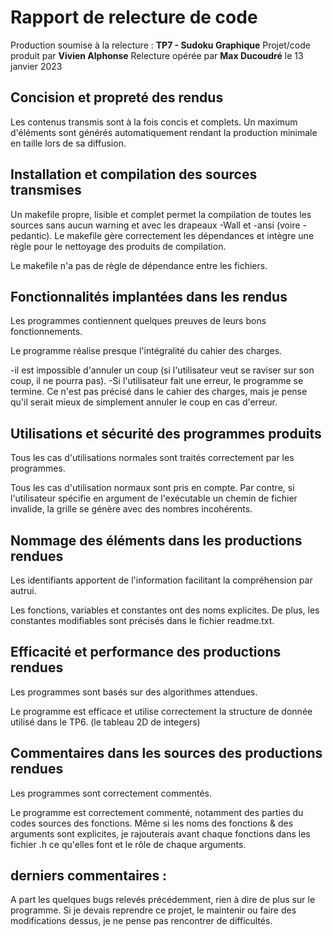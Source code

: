 # Rapport de relecture de code

Production soumise à la relecture : **TP7 - Sudoku Graphique**
Projet/code produit par **Vivien Alphonse**
Relecture opérée par **Max Ducoudré** le 13 janvier 2023

## Concision et propreté des rendus

Les contenus transmis sont à la fois concis et complets. Un maximum d'éléments sont générés 
automatiquement rendant la production minimale en taille lors de sa diffusion.

## Installation et compilation des sources transmises

Un makefile propre, lisible et complet permet la compilation de toutes les sources sans aucun warning 
et avec les drapeaux -Wall et -ansi (voire -pedantic). Le makefile gère correctement les dépendances 
et intègre une règle pour le nettoyage des produits de compilation.

Le makefile n'a pas de règle de dépendance entre les fichiers.

## Fonctionnalités implantées dans les rendus

Les programmes contiennent quelques preuves de leurs bons fonctionnements.

Le programme réalise presque l'intégralité du cahier des charges. 

-il est impossible d'annuler un coup (si l'utilisateur veut se raviser sur son coup, il ne pourra pas).
-Si l'utilisateur fait une erreur, le programme se termine. Ce n'est pas précisé dans le cahier des charges, mais je pense qu'il serait mieux de simplement annuler le coup en cas d'erreur.

## Utilisations et sécurité des programmes produits

Tous les cas d'utilisations normales sont traités correctement par les programmes.

Tous les cas d'utilisation normaux sont pris en compte. 
Par contre, si l'utilisateur spécifie en argument de l'exécutable un chemin de fichier invalide, la grille se génère avec des nombres incohérents.

## Nommage des éléments dans les productions rendues

Les identifiants apportent de l'information facilitant la compréhension par autrui.

Les fonctions, variables et constantes ont des noms explicites.
De plus, les constantes modifiables sont précisés dans le fichier readme.txt.


## Efficacité et performance des productions rendues

Les programmes sont basés sur des algorithmes attendues.

Le programme est efficace et utilise correctement la structure de donnée utilisé dans le TP6. (le tableau 2D de integers)

## Commentaires dans les sources des productions rendues

Les programmes sont correctement commentés.

Le programme est correctement commenté, notamment des parties du codes sources des fonctions.
Même si les noms des fonctions & des arguments sont explicites, je rajouterais avant chaque fonctions dans les fichier .h ce qu'elles font et le rôle de chaque arguments.

## derniers commentaires :

A part les quelques bugs relevés précédemment, rien à dire de plus sur le programme.
Si je devais reprendre ce projet, le maintenir ou faire des modifications dessus, je ne pense pas rencontrer de difficultés.